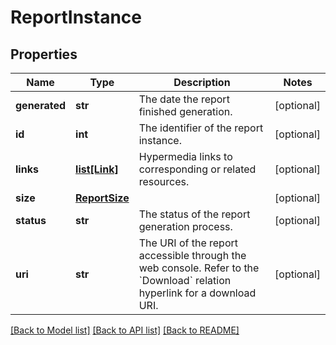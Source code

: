 # ReportInstance

## Properties
Name | Type | Description | Notes
------------ | ------------- | ------------- | -------------
**generated** | **str** | The date the report finished generation. | [optional] 
**id** | **int** | The identifier of the report instance. | [optional] 
**links** | [**list[Link]**](Link.md) | Hypermedia links to corresponding or related resources. | [optional] 
**size** | [**ReportSize**](ReportSize.md) |  | [optional] 
**status** | **str** | The status of the report generation process. | [optional] 
**uri** | **str** | The URI of the report accessible through the web console. Refer to the &#x60;Download&#x60; relation hyperlink for a download URI. | [optional] 

[[Back to Model list]](../README.md#documentation-for-models) [[Back to API list]](../README.md#documentation-for-api-endpoints) [[Back to README]](../README.md)

